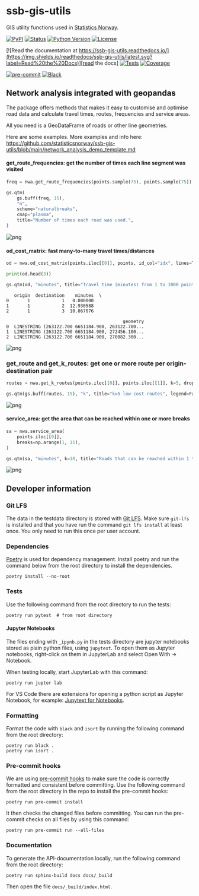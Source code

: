 # ssb-gis-utils

GIS utility functions used in [Statistics Norway](https://www.ssb.no/en).

[![PyPI](https://img.shields.io/pypi/v/ssb-gis-utils.svg)][pypi_]
[![Status](https://img.shields.io/pypi/status/ssb-gis-utils.svg)][status]
[![Python Version](https://img.shields.io/pypi/pyversions/ssb-gis-utils)][python version]
[![License](https://img.shields.io/pypi/l/ssb-gis-utils)][license]

[![Read the documentation at https://ssb-gis-utils.readthedocs.io/](https://img.shields.io/readthedocs/ssb-gis-utils/latest.svg?label=Read%20the%20Docs)][read the docs]
[![Tests](https://github.com/statisticsnorway/ssb-gis-utils/workflows/Tests/badge.svg)][tests]
[![Coverage](https://sonarcloud.io/api/project_badges/measure?project=statisticsnorway_ssb-gis-utils&metric=coverage)][coverage]

[![pre-commit](https://img.shields.io/badge/pre--commit-enabled-brightgreen?logo=pre-commit&logoColor=white)][pre-commit]
[![Black](https://img.shields.io/badge/code%20style-black-000000.svg)][black]

[pypi_]: https://pypi.org/project/ssb-gis-utils/
[status]: https://pypi.org/project/ssb-gis-utils/
[python version]: https://pypi.org/project/ssb-gis-utils
[read the docs]: https://ssb-gis-utils.readthedocs.io/
[tests]: https://github.com/statisticsnorway/ssb-gis-utils/actions?workflow=Tests
[coverage]: https://sonarcloud.io/component_measures?metric=coverage&id=statisticsnorway_ssb-gis-utils
[pre-commit]: https://github.com/pre-commit/pre-commit
[black]: https://github.com/psf/black

## Network analysis integrated with geopandas

The package offers methods that makes it easy to customise and optimise road data and
calculate travel times, routes, frequencies and service areas.

All you need is a GeoDataFrame of roads or other line geometries.

Here are some examples. More examples and info here: https://github.com/statisticsnorway/ssb-gis-utils/blob/main/network_analysis_demo_template.md

#### get_route_frequencies: get the number of times each line segment was visited

```python
freq = nwa.get_route_frequencies(points.sample(75), points.sample(75))

gs.qtm(
    gs.buff(freq, 15),
    "n",
    scheme="naturalbreaks",
    cmap="plasma",
    title="Number of times each road was used.",
)
```

![png](network_analysis_examples_files/network_analysis_examples_7_0.png)

#### od_cost_matrix: fast many-to-many travel times/distances

```python
od = nwa.od_cost_matrix(points.iloc[[0]], points, id_col="idx", lines=True)

print(od.head(3))

gs.qtm(od, "minutes", title="Travel time (minutes) from 1 to 1000 points.")
```

       origin  destination    minutes  \
    0       1            1   0.000000
    1       1            2  12.930588
    2       1            3  10.867076

                                                geometry
    0  LINESTRING (263122.700 6651184.900, 263122.700...
    1  LINESTRING (263122.700 6651184.900, 272456.100...
    2  LINESTRING (263122.700 6651184.900, 270082.300...

![png](network_analysis_examples_files/network_analysis_examples_9_1.png)

### get_route and get_k_routes: get one or more route per origin-destination pair

```python
routes = nwa.get_k_routes(points.iloc[[0]], points.iloc[[1]], k=5, drop_middle_percent=50)

gs.qtm(gs.buff(routes, 15), "k", title="k=5 low-cost routes", legend=False)
```

![png](network_analysis_examples_files/network_analysis_examples_11_0.png)

#### service_area: get the area that can be reached within one or more breaks

```python
sa = nwa.service_area(
    points.iloc[[0]],
    breaks=np.arange(1, 11),
)

gs.qtm(sa, "minutes", k=10, title="Roads that can be reached within 1 to 10 minutes")
```

![png](network_analysis_examples_files/network_analysis_examples_13_0.png)

## Developer information

### Git LFS

The data in the testdata directory is stored with [Git LFS](https://git-lfs.com/).
Make sure `git-lfs` is installed and that you have run the command `git lfs install`
at least once. You only need to run this once per user account.

### Dependencies

[Poetry](https://python-poetry.org/) is used for dependency management. Install
poetry and run the command below from the root directory to install the dependencies.

```shell
poetry install --no-root
```

### Tests

Use the following command from the root directory to run the tests:

```shell
poetry run pytest  # from root directory
```

#### Jupyter Notebooks

The files ending with `_ipynb.py` in the tests directory are jupyter notebooks
stored as plain python files, using `jupytext`. To open them as Jupyter notebooks,
right-click on them in JupyterLab and select Open With &rarr; Notebook.

When testing locally, start JupyterLab with this command:

```shell
poetry run jupter lab
```

For VS Code there are extensions for opening a python script as Jupyter Notebook,
for example:
[Jupytext for Notebooks](https://marketplace.visualstudio.com/items?itemName=donjayamanne.vscode-jupytext).

### Formatting

Format the code with `black` and `isort` by running the following command from the
root directory:

```shell
poetry run black .
poetry run isort .
```

### Pre-commit hooks

We are using [pre-commit hooks](https://pre-commit.com/) to make sure the code is
correctly formatted and consistent before committing. Use the following command from
the root directory in the repo to install the pre-commit hooks:

```shell
poetry run pre-commit install
```

It then checks the changed files before committing. You can run the pre-commit checks
on all files by using this command:

```shell
poetry run pre-commit run --all-files
```

### Documentation

To generate the API-documentation locally, run the following command from the root
directory:

```shell
poetry run sphinx-build docs docs/_build
```

Then open the file `docs/_build/index.html`.

<!-- github-only -->

[license]: https://github.com/statisticsnorway/ssb-gis-utils/blob/main/LICENSE
[contributor guide]: https://github.com/statisticsnorway/ssb-gis-utils/blob/main/CONTRIBUTING.md
